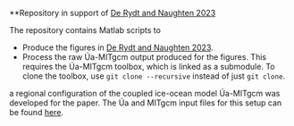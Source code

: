 **Repository in support of [De Rydt and Naughten 2023](https://doi.org/10.5194/egusphere-2023-1587)

The repository contains Matlab scripts to
* Produce the figures in [De Rydt and Naughten 2023](https://doi.org/10.5194/egusphere-2023-1587).
* Process the raw Úa-MITgcm output produced for the figures. This requires the Úa-MITgcm toolbox, which is linked as a submodule. To clone the toolbox, use `git clone --recursive` instead of just `git clone`.

a regional configuration of the coupled ice-ocean model Úa-MITgcm was developed for the paper. The Úa and MITgcm input files for this setup can be found [here](https://github.com/knaughten/UaMITgcm/tree/archer2/example/PTDC_999).


